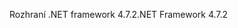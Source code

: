 <span data-ttu-id="55a0e-101">Rozhraní .NET framework 4.7.2</span><span class="sxs-lookup"><span data-stu-id="55a0e-101">.NET Framework 4.7.2</span></span>
